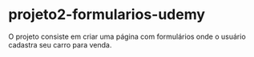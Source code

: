 # projeto2-formularios-udemy
O projeto consiste em criar uma página com formulários onde o usuário cadastra seu carro para venda.
